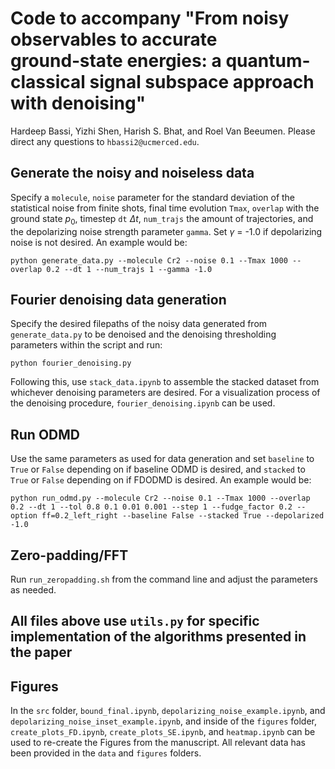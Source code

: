 # Code to accompany "From noisy observables to accurate ground‑state energies: a  quantum-classical signal subspace approach with denoising"
Hardeep Bassi, Yizhi Shen, Harish S. Bhat, and Roel Van Beeumen. Please direct any questions to `hbassi2@ucmerced.edu`.

## Generate the noisy and noiseless data 
Specify a `molecule`, `noise` parameter for the standard deviation of the statistical noise from finite shots, final time evolution `Tmax`, `overlap` with the ground state $p_0$, timestep `dt` $\Delta t$, `num_trajs` the amount of trajectories, and the depolarizing noise strength parameter `gamma`. Set $\gamma$ = -1.0 if depolarizing noise is not desired. An example would be:

`python generate_data.py --molecule Cr2 --noise 0.1 --Tmax 1000 --overlap 0.2 --dt 1 --num_trajs 1 --gamma -1.0`

## Fourier denoising data generation
Specify the desired filepaths of the noisy data generated from `generate_data.py` to be denoised and the denoising thresholding parameters within the script and run:

`python fourier_denoising.py`

Following this, use `stack_data.ipynb` to assemble the stacked dataset from whichever denoising parameters are desired. For a visualization process of the denoising procedure, `fourier_denoising.ipynb` can be used.

## Run ODMD  
Use the same parameters as used for data generation and set `baseline` to `True` or `False` depending on if baseline ODMD is desired, and `stacked` to `True` or `False` depending on if FDODMD is desired. An example would be:

`python run_odmd.py --molecule Cr2 --noise 0.1 --Tmax 1000 --overlap 0.2 --dt 1 --tol 0.8 0.1 0.01 0.001 --step 1 --fudge_factor 0.2 --option ff=0.2_left_right --baseline False --stacked True --depolarized -1.0`

## Zero-padding/FFT
Run `run_zeropadding.sh` from the command line and adjust the parameters as needed.

## All files above use `utils.py` for specific implementation of the algorithms presented in the paper

## Figures
In the `src` folder, `bound_final.ipynb`, `depolarizing_noise_example.ipynb`, and `depolarizing_noise_inset_example.ipynb`, and inside of the `figures` folder, `create_plots_FD.ipynb`, `create_plots_SE.ipynb`, and `heatmap.ipynb` can be used to re-create the Figures from the manuscript.  All relevant data has been provided in the `data` and `figures` folders.
